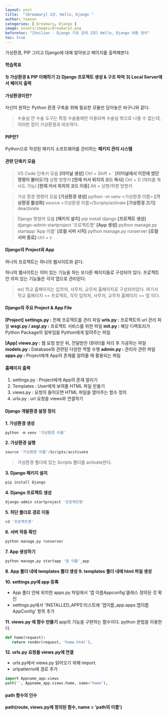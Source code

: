 ```yaml
---
layout: post
title:  "[Dreamary] 2강. Hello, Django "
author: Yaeeun
categories: [ Dreamary, Django ]
image: assets/images/dreamary2.png
beforetoc: "[Unilion - Django 기초 강의 2강] Hello, Django 내용 정리"
toc: true
---
```


가상환경, PIP 그리고 Django에 대해 알아보고 페이지를 출력해본다.

#### 학습목표

   **1) 가상환경 & PIP 이해하기**
   **2) Django 프로젝트 생성 & 구조 파악**
   **3) Local Server에서 페이지 출력**


#### 가상환경이란?

자신이 원하는 Python 환경 구축을 위해 필요한 모듈만 담아놓은 바구니와 같다.
> 수술실 안 수술 도구는 특정 수술들에만 이용되며 수술실 밖으로 나올 수 없는데, 이러한 점이 가상환경과 비슷하다.

#### PIP란? 

Python으로 작성된 패키지 소프트웨어를 관리하는 **패키지 관리 시스템**

#### 관련 단축키 모음
> VS Code 단축키 모음 
**[터미널 생성]** Ctrl + Shift + `
**[터미널에서 이전에 썼던 명령어 불러오기]** 상향 방향키
**[현재 커서 위치의 코드 복사]** Ctrl + D (여러줄 복사도 가능)
**[현재 커서 위치의 코드 이동]** Alt + 상향/하향 방향키

> 가상 환경 명령어 모음
**[가상환경 생성]** python -m venv <가상환경 이름>
**[가상환경 활성화]** source <가상환경 이름>/Scripts/activate
**[가상환경 끄기]** deactivate

>Django 명령어 모음
**[패키지 설치]** pip install django
**[프로젝트 생성]** django-admin startproject '프로젝트명'
**[App 생성]** python manage.py startapp 'App 이름'
**[로컬 서버 시작]** python manage.py runserver
**[로컬 서버 종료]** ctrl + c


#### Django의 Project와 App

하나의 프로젝트는 하나의 웹사이트와 같다.

하나의 웹사이트는 의미 있는 기능을 하는 또다른 페이지들로 구성되어 있다. 프로젝트 안 의미 있는 기능들은 각각 앱으로 관리된다.

> ex) 학교 홈페이지는 입학처, 사무처, 교무처 홈페이지로 구성되어있다. 여기서 학교 홈페이지 == 프로젝트, 각각 입학처, 사무처, 교무처 홈페이지 == 앱 이다.


#### Django의 주요 Project & App File

**[Project]**
**settings.py :** 전체 프로젝트를 관리 파일
**urls.py :** 프로젝트의 url 관리 파일
**wsgi.py / asgi.py :** 프로젝트 서비스를 위한 파일
**__init__.py :** 해당 디렉토리가 Python Package의 일부임을 Python에게 알려주는 파일

**[App]**
**views.py :** 웹 요청 받은 뒤, 전달받은 데이터를 처리 후 가공하는 파일
**models.py :** Database와 관련된 다양한 역할 수행
**admin.py :** 관리자 관련 파일
**apps.py :** Project에게 App의 존재를 알려줄 때 활용되는 파일


#### 홈페이지 출력
1) settings.py : Project에게 App의 존재 알리기
2) Templates : User에게 보여줄 HTML 파일 만들기
3) views.py : 요청이 들어오면 HTML 파일을 열어주는 함수 정의
4) urls.py : url 요청을 views와 연결하기


#### Django 개발환경 설정 정리
**1. 가상환경 생성**
````python
python -m venv '가상환경 이름'
````

**2. 가상환경 실행**
````python
source '가상환경 이름'/Scripts/acitivate
````
> 가상환경 폴더에 있는 Scripts 폴더를 activate한다.

**3. Django 패키지 설치**
````python
pip install Django
````

**4. Django 프로젝트 생성**
````python
django-admin startproject '프로젝트명'
````

**5. 하단 폴더로 경로 이동**
````python
cd '프로젝트명'
````

**6. 서버 작동 확인**
````python
python manage.py runserver
````

**7. App 생성하기**
````python
python manage.py startapp '앱 이름'_app
````

**8. App 폴더 내에 templates 폴더 생성**
**9. templates 폴더 내에 html 파일 생성**

**10. settings.py에 app 등록**
- App 폴더 안에 위치한 apps.py 파일에서 '앱 이름Appconfig'클래스 정의된 것 확인
- settings.py에서 'INSTALLED_APPS'리스트에 '앱이름_app.apps.앱이름 AppConfig' 항목 추가

**11. views.py 에 함수 만들기**
app의 기능을 구현하는 함수이다. python 문법을 이용한다.

````python
def home(request):
   return render(request, 'home.html'),
````

**12. urls.py 요청을 views.py에 연결**
- urls.py에서 views.py 읽어오기 위해 import.
- urlpatterns에 경로 추가

````python
import Appname_app.views
path('', Appname_app.views.home, name="home"),
````

#### path 함수의 인수

**path(route, views.py에 정의된 함수, name = 'path의 이름')**
